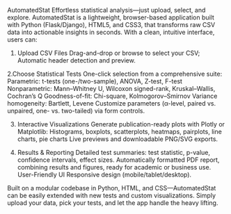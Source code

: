 AutomatedStat
Effortless statistical analysis—just upload, select, and explore.
AutomatedStat is a lightweight, browser-based application built with Python (Flask/Django), HTML5, and CSS3, that transforms raw CSV data into actionable insights in seconds. With a clean, intuitive interface, users can:

1. Upload CSV Files
Drag-and-drop or browse to select your CSV;
Automatic header detection and preview.

2.Choose Statistical Tests
One-click selection from a comprehensive suite:
Parametric: t-tests (one-/two-sample), ANOVA, Z-test, F-test
Nonparametric: Mann–Whitney U, Wilcoxon signed-rank, Kruskal–Wallis, Cochran’s Q
Goodness-of-fit: Chi-square, Kolmogorov–Smirnov
Variance homogeneity: Bartlett, Levene
Customize parameters (α-level, paired vs. unpaired, one- vs. two-tailed) via form controls.

3. Interactive Visualizations
Generate publication-ready plots with Plotly or Matplotlib:
Histograms, boxplots, scatterplots, heatmaps, pairplots, line charts, pie charts
Live previews and downloadable PNG/SVG exports.

4. Results & Reporting
Detailed test summaries: test statistic, p-value, confidence intervals, effect sizes.
Automatically formatted PDF report, combining results and figures, ready for academic or business use.
User-Friendly UI
Responsive design (mobile/tablet/desktop).

Built on a modular codebase in Python, HTML, and CSS—AutomatedStat can be easily extended with new tests and custom visualizations. Simply upload your data, pick your tests, and let the app handle the heavy lifting.
